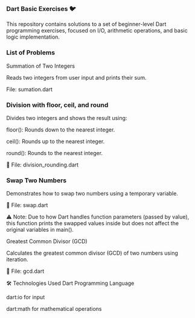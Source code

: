 ### Dart Basic Exercises 🐦
This repository contains solutions to a set of beginner-level Dart programming exercises, focused on I/O, arithmetic operations, and basic logic implementation.

### List of Problems
Summation of Two Integers

Reads two integers from user input and prints their sum.

 File: sumation.dart

### Division with floor, ceil, and round

Divides two integers and shows the result using:

floor(): Rounds down to the nearest integer.

ceil(): Rounds up to the nearest integer.

round(): Rounds to the nearest integer.

📄 File: division_rounding.dart

### Swap Two Numbers

Demonstrates how to swap two numbers using a temporary variable.

📄 File: swap.dart

⚠️ Note: Due to how Dart handles function parameters (passed by value), this function prints the swapped values inside but does not affect the original variables in main().

Greatest Common Divisor (GCD)

Calculates the greatest common divisor (GCD) of two numbers using iteration.

📄 File: gcd.dart

🛠️ Technologies Used
Dart Programming Language

dart:io for input

dart:math for mathematical operations
